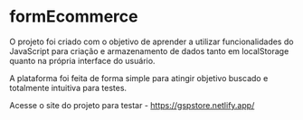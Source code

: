 # formEcommerce

O projeto foi criado com o objetivo de aprender a utilizar funcionalidades do JavaScript para criação e armazenamento de dados tanto em localStorage quanto na própria interface do usuário.

A plataforma foi feita de forma simple para atingir objetivo buscado e totalmente intuitiva para testes.

Acesse o site do projeto para testar - https://gspstore.netlify.app/

